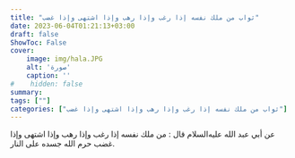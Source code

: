 ```yaml
---
title: "ثواب من ملك نفسه إذا رغب وإذا رهب وإذا اشتهى وإذا غضب"
date: 2023-06-04T01:21:13+03:00
draft: false
ShowToc: False
cover:
    image: img/hala.JPG
    alt: 'صورة'
    caption: ''
#    hidden: false
summary: 
tags: [""]
categories: ["ثواب من ملك نفسه إذا رغب وإذا رهب وإذا اشتهى وإذا غضب"]
---
```

عن
أبي عبد الله عليه‌السلام قال : من ملك نفسه إذا رغب وإذا رهب وإذا اشتهى
وإذا غضب حرم الله جسده على النار.

